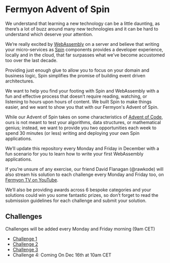 # Fermyon Advent of Spin

We understand that learning a new technology can be a little daunting, as there’s a lot of buzz around many new technologies and it can be hard to understand which deserve your attention.

We’re really excited by [WebAssembly](https://webassembly.org/) on a server and believe that writing your micro-services as [Spin](https://github.com/fermyon/spin) components provides a developer experience, locally and in the cloud, that far surpasses what we’ve become accustomed too over the last decade.

Providing just enough glue to allow you to focus on your domain and business logic, Spin simplifies the promise of building event driven architectures.

We want to help you find your footing with Spin and WebAssembly with a fun and effective process that doesn’t require reading, watching, or listening to hours upon hours of content. We built Spin to make things easier, and we want to show you that with our Fermyon's Advent of Spin.

While our Advent of Spin takes on some characteristics of [Advent of Code](https://adventofcode.com/), ours is not meant to test your algorithms, data structures, or mathematical genius; instead, we want to provide you two opportunities each week to spend 30 minutes (or less) writing and deploying your own Spin applications.

We’ll update this repository every Monday and Friday in December with a fun scenario for you to learn how to write your first WebAssembly applications.

If you’re unsure of any exercise, our friend David Flanagan (@rawkode) will also stream his solution to each challenge every Monday and Friday too, on [Fermyon TV on YouTube](https://youtube.com/@FermyonTech).

We’ll also be providing awards across 6 bespoke categories and your solutions could win you some fantastic prizes, so don’t forget to read the submission guidelines for each challenge and submit your solution.

## Challenges

Challenges will be added every Monday and Friday morning (9am CET)

- [Challenge 1](./CHALLENGE-1/README.md)
- [Challenge 2](./CHALLENGE-2/README.md)
- [Challenge 3](./CHALLENGE-3/README.md)
- Challenge 4: Coming On Dec 16th at 10am CET
